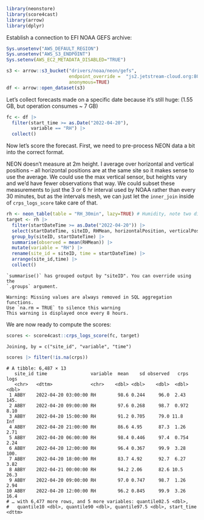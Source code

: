 
``` r
library(neonstore)
library(score4cast)
library(arrow)
library(dplyr)
```

Establish a connection to EFI NOAA GEFS archive:

``` r
Sys.unsetenv("AWS_DEFAULT_REGION")
Sys.unsetenv("AWS_S3_ENDPOINT")
Sys.setenv(AWS_EC2_METADATA_DISABLED="TRUE")

s3 <- arrow::s3_bucket("drivers/noaa/neon/gefs", 
                       endpoint_override =  "js2.jetstream-cloud.org:8001",
                       anonymous=TRUE)
df <- arrow::open_dataset(s3)
```

Let’s collect forecasts made on a specific date because it’s still huge:
(1.55 GB, but operation consumes \~ 7 GB)

``` r
fc <- df |> 
  filter(start_time >= as.Date("2022-04-20"),
         variable == "RH") |> 
  collect()
```

Now let’s score the forecast. First, we need to pre-process NEON data a
bit into the correct format.

NEON doesn’t measure at 2m height. I average over horizontal and
vertical positions – all horizontal positions are at the same site so it
makes sense to use the average. We could use the max vertical sensor,
but heights vary and we’d have fewer observations that way. We could
subset these measurements to just the 3 or 6 hr interval used by NOAA
rather than every 30 minutes, but as the intervals mesh, we can just let
the `inner_join` inside of `crps_logs_score` take care of that.

``` r
rh <- neon_table(table = "RH_30min", lazy=TRUE) # Humidity, note two different sensor positions
target <- rh |> 
  filter(startDateTime >= as.Date("2022-04-20")) |>
  select(startDateTime, siteID, RHMean, horizontalPosition, verticalPosition) |>
  group_by(siteID, startDateTime) |> 
  summarise(observed = mean(RHMean)) |>
  mutate(variable = "RH") |>
  rename(site_id = siteID, time = startDateTime) |> 
  arrange(site_id,time) |> 
  collect()
```

    `summarise()` has grouped output by "siteID". You can override using the
    `.groups` argument.

    Warning: Missing values are always removed in SQL aggregation functions.
    Use `na.rm = TRUE` to silence this warning
    This warning is displayed once every 8 hours.

We are now ready to compute the scores:

``` r
scores <- score4cast::crps_logs_score(fc, target)
```

    Joining, by = c("site_id", "variable", "time")

``` r
scores |> filter(!is.na(crps))
```

    # A tibble: 6,487 × 13
       site_id time                variable  mean    sd observed   crps   logs
       <chr>   <dttm>              <chr>    <dbl> <dbl>    <dbl>  <dbl>  <dbl>
     1 ABBY    2022-04-20 03:00:00 RH        98.6 0.244     96.0  2.43  145.  
     2 ABBY    2022-04-20 09:00:00 RH        97.6 0.268     98.7  0.972   8.10
     3 ABBY    2022-04-20 15:00:00 RH        91.2 0.705     79.0 11.8   Inf   
     4 ABBY    2022-04-20 21:00:00 RH        86.6 4.95      87.3  1.26    2.71
     5 ABBY    2022-04-20 06:00:00 RH        98.4 0.446     97.4  0.754   2.24
     6 ABBY    2022-04-20 12:00:00 RH        96.4 0.367     99.9  3.28  100.  
     7 ABBY    2022-04-20 18:00:00 RH        83.7 4.92      92.7  6.27    3.82
     8 ABBY    2022-04-21 00:00:00 RH        94.2 2.06      82.6 10.5    26.3 
     9 ABBY    2022-04-20 09:00:00 RH        97.0 0.747     98.7  1.26    2.94
    10 ABBY    2022-04-20 12:00:00 RH        96.2 0.845     99.9  3.26   16.4 
    # … with 6,477 more rows, and 5 more variables: quantile02.5 <dbl>,
    #   quantile10 <dbl>, quantile90 <dbl>, quantile97.5 <dbl>, start_time <dttm>
